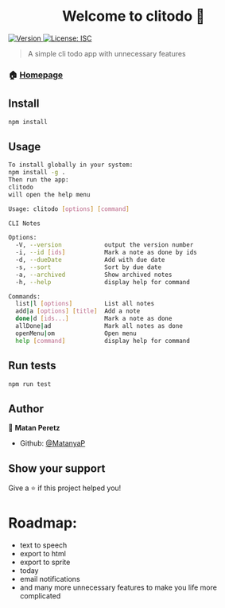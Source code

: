 <h1 align="center">Welcome to clitodo 👋</h1>
<p>
  <a href="https://www.npmjs.com/package/clitodo" target="_blank">
    <img alt="Version" src="https://img.shields.io/npm/v/clitodo.svg">
  </a>
  <a href="#" target="_blank">
    <img alt="License: ISC" src="https://img.shields.io/badge/License-ISC-yellow.svg" />
  </a>
</p>

> A simple cli todo app with unnecessary features

### 🏠 [Homepage](https://github.com/MatanyaP/CLITODO)

## Install

```sh
npm install
```

## Usage

```sh
To install globally in your system:
npm install -g .
Then run the app:
clitodo
will open the help menu

Usage: clitodo [options] [command]

CLI Notes

Options:
  -V, --version            output the version number
  -i, --id [ids]           Mark a note as done by ids
  -d, --dueDate            Add with due date
  -s, --sort               Sort by due date
  -a, --archived           Show archived notes
  -h, --help               display help for command

Commands:
  list|l [options]         List all notes
  add|a [options] [title]  Add a note
  done|d [ids...]          Mark a note as done
  allDone|ad               Mark all notes as done
  openMenu|om              Open menu
  help [command]           display help for command
```

## Run tests

```sh
npm run test
```

## Author

👤 **Matan Peretz**

* Github: [@MatanyaP](https://github.com/MatanyaP)

## Show your support

Give a ⭐️ if this project helped you!

# Roadmap:
- text to speech
- export to html
- export to sprite
- today
- email notifications
- and many more unnecessary features to make you life more complicated
